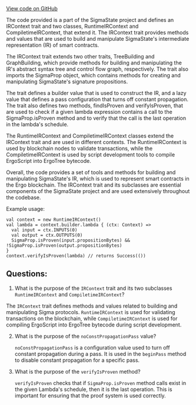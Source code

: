 [View code on GitHub](sigmastate-interpreterhttps://github.com/ScorexFoundation/sigmastate-interpreter/sc/src/main/scala/sigmastate/eval/IRContext.scala)

The code provided is a part of the SigmaState project and defines an IRContext trait and two classes, RuntimeIRContext and CompiletimeIRContext, that extend it. The IRContext trait provides methods and values that are used to build and manipulate SigmaState's intermediate representation (IR) of smart contracts. 

The IRContext trait extends two other traits, TreeBuilding and GraphBuilding, which provide methods for building and manipulating the IR's abstract syntax tree and control flow graph, respectively. The trait also imports the SigmaProp object, which contains methods for creating and manipulating SigmaState's signature propositions. 

The trait defines a builder value that is used to construct the IR, and a lazy value that defines a pass configuration that turns off constant propagation. The trait also defines two methods, findIsProven and verifyIsProven, that are used to check if a given lambda expression contains a call to the SigmaProp.isProven method and to verify that the call is the last operation in the lambda's schedule. 

The RuntimeIRContext and CompiletimeIRContext classes extend the IRContext trait and are used in different contexts. The RuntimeIRContext is used by blockchain nodes to validate transactions, while the CompiletimeIRContext is used by script development tools to compile ErgoScript into ErgoTree bytecode. 

Overall, the code provides a set of tools and methods for building and manipulating SigmaState's IR, which is used to represent smart contracts in the Ergo blockchain. The IRContext trait and its subclasses are essential components of the SigmaState project and are used extensively throughout the codebase. 

Example usage:

```
val context = new RuntimeIRContext()
val lambda = context.builder.lambda { (ctx: Context) =>
  val input = ctx.INPUTS(0)
  val output = ctx.OUTPUTS(0)
  SigmaProp.isProven(input.propositionBytes) && !SigmaProp.isProven(output.propositionBytes)
}
context.verifyIsProven(lambda) // returns Success(())
```
## Questions: 
 1. What is the purpose of the `IRContext` trait and its two subclasses `RuntimeIRContext` and `CompiletimeIRContext`?
   
   The `IRContext` trait defines methods and values related to building and manipulating Sigma protocols. `RuntimeIRContext` is used for validating transactions on the blockchain, while `CompiletimeIRContext` is used for compiling ErgoScript into ErgoTree bytecode during script development.

2. What is the purpose of the `noConstPropagationPass` value?
   
   `noConstPropagationPass` is a configuration value used to turn off constant propagation during a pass. It is used in the `beginPass` method to disable constant propagation for a specific pass.

3. What is the purpose of the `verifyIsProven` method?
   
   `verifyIsProven` checks that if `SigmaProp.isProven` method calls exist in the given Lambda's schedule, then it is the last operation. This is important for ensuring that the proof system is used correctly.